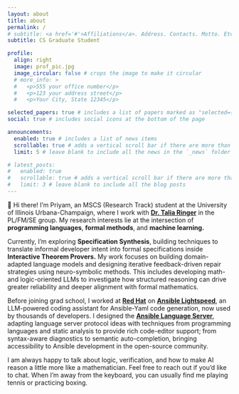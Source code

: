 ```yaml
---
layout: about
title: about
permalink: /
# subtitle: <a href='#'>Affiliations</a>. Address. Contacts. Motto. Etc.
subtitle: CS Graduate Student

profile:
  align: right
  image: prof_pic.jpg
  image_circular: false # crops the image to make it circular
  # more_info: >
  #   <p>555 your office number</p>
  #   <p>123 your address street</p>
  #   <p>Your City, State 12345</p>

selected_papers: true # includes a list of papers marked as "selected={true}"
social: true # includes social icons at the bottom of the page

announcements:
  enabled: true # includes a list of news items
  scrollable: true # adds a vertical scroll bar if there are more than 3 news items
  limit: 5 # leave blank to include all the news in the `_news` folder

# latest_posts:
#   enabled: true
#   scrollable: true # adds a vertical scroll bar if there are more than 3 new posts items
#   limit: 3 # leave blank to include all the blog posts
---
```



👋 Hi there! I’m Priyam, an MSCS (Research Track) student at the University of Illinois Urbana-Champaign, where I work with **[Dr. Talia Ringer](https://dependenttyp.es/)** in the PL/FM/SE group. My research interests lie at the intersection of **programming languages**, **formal methods**, and **machine learning.**

Currently, I’m exploring **Specification Synthesis**, building techniques to translate informal developer intent into formal specifications inside **Interactive Theorem Provers.** My work focuses on building domain-adapted language models and designing iterative feedback-driven repair strategies using neuro-symbolic methods. This includes developing math- and logic-oriented LLMs to investigate how structured reasoning can drive greater reliability and deeper alignment with formal mathematics.

Before joining grad school, I worked at **[Red Hat](https://www.redhat.com/en)** on **[Ansible Lightspeed](https://www.redhat.com/en/technologies/management/ansible/ansible-lightspeed)**, an LLM-powered coding assistant for Ansible-Yaml code generation, now used by thousands of developers. I designed the **[Ansible Language Server](https://ansible-language-server.readthedocs.io/en/latest/)**, adapting language server protocol ideas with techniques from programming languages and static analysis to provide rich code-editor support; from syntax-aware diagnostics to semantic auto-completion, bringing accessibility to Ansible development in the open-source community.

I am always happy to talk about logic, verification, and how to make AI reason a little more like a mathematician. Feel free to reach out if you’d like to chat. When I’m away from the keyboard, you can usually find me playing tennis or practicing boxing.

<!-- 
Write your biography here. Tell the world about yourself. Link to your favorite [subreddit](http://reddit.com). You can put a picture in, too. The code is already in, just name your picture `prof_pic.jpg` and put it in the `img/` folder.

Put your address / P.O. box / other info right below your picture. You can also disable any of these elements by editing `profile` property of the YAML header of your `_pages/about.md`. Edit `_bibliography/papers.bib` and Jekyll will render your [publications page](/al-folio/publications/) automatically.

Link to your social media connections, too. This theme is set up to use [Font Awesome icons](https://fontawesome.com/) and [Academicons](https://jpswalsh.github.io/academicons/), like the ones below. Add your Facebook, Twitter, LinkedIn, Google Scholar, or just disable all of them. -->
